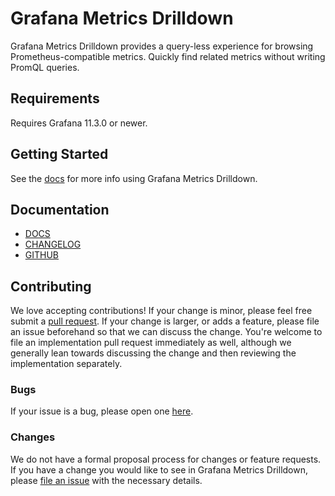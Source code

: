 # Grafana Metrics Drilldown

Grafana Metrics Drilldown provides a query-less experience for browsing Prometheus-compatible metrics. Quickly find related metrics without writing PromQL queries.

## Requirements

Requires Grafana 11.3.0 or newer.

## Getting Started

See the [docs](https://grafana.com/docs/grafana-cloud/visualizations/simplified-exploration/metrics/#standalone-experience) for more info using Grafana Metrics Drilldown.

## Documentation

- [DOCS](https://grafana.com/docs/grafana-cloud/visualizations/simplified-exploration/metrics)
- [CHANGELOG](https://github.com/grafana/metrics-drilldown/releases)
- [GITHUB](https://github.com/grafana/metrics-drilldown)

## Contributing

We love accepting contributions! If your change is minor, please feel free submit a [pull request](https://help.github.com/articles/about-pull-requests/). If your change is larger, or adds a feature, please file an issue beforehand so that we can discuss the change. You're welcome to file an implementation pull request immediately as well, although we generally lean towards discussing the change and then reviewing the implementation separately.

### Bugs

If your issue is a bug, please open one [here](https://github.com/grafana/metrics-drilldown/issues/new).

### Changes

We do not have a formal proposal process for changes or feature requests. If you have a change you would like to see in Grafana Metrics Drilldown, please [file an issue](https://github.com/grafana/metrics-drilldown/issues/new) with the necessary details.
